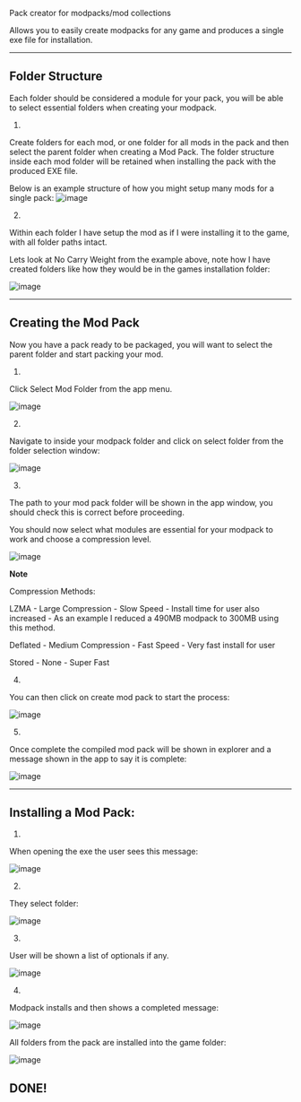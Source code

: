 Pack creator for modpacks/mod collections

Allows you to easily create modpacks for any game and produces a single exe file for installation.

---------------------------------------------------------------------------------------------------
**Folder Structure**
---------------------------------------------------------------------------------------------------

Each folder should be considered a module for your pack, you will be able to select essential folders when creating your modpack.

1.
Create folders for each mod, or one folder for all mods in the pack and then select the parent folder when creating a Mod Pack.
The folder structure inside each mod folder will be retained when installing the pack with the produced EXE file.

Below is an example structure of how you might setup many mods for a single pack:
![image](https://github.com/user-attachments/assets/f608bc2c-7f34-46e9-82e6-b905bb75b723)

2.
Within each folder I have setup the mod as if I were installing it to the game, with all folder paths intact.

Lets look at No Carry Weight from the example above, note how I have created folders like how they would be in the games installation folder:

![image](https://github.com/user-attachments/assets/f244d3b2-c230-4719-9af6-528777367d8d)

---------------------------------------------------------------------------------------------------
**Creating the Mod Pack**
---------------------------------------------------------------------------------------------------
Now you have a pack ready to be packaged, you will want to select the parent folder and start packing your mod.

1.
Click Select Mod Folder from the app menu.

![image](https://github.com/user-attachments/assets/d76367dc-71e4-4df4-b807-93cb4939c8a3)

2.
Navigate to inside your modpack folder and click on select folder from the folder selection window:

![image](https://github.com/user-attachments/assets/ab55fe56-53ec-47ea-9280-ec56fc3ba260)

3.
The path to your mod pack folder will be shown in the app window, you should check this is correct before proceeding.

You should now select what modules are essential for your modpack to work and choose a compression level.

![image](https://github.com/user-attachments/assets/4dd19320-d892-46b2-bcc2-da451d6d1045)

**Note**

Compression Methods:


LZMA - Large Compression - Slow Speed - Install time for user also increased - As an example I reduced a 490MB modpack to 300MB using this method.

Deflated - Medium Compression - Fast Speed - Very fast install for user

Stored - None - Super Fast

4.
You can then click on create mod pack to start the process:

![image](https://github.com/user-attachments/assets/d4c6eb91-1f7b-4c9b-9611-830a6b36d028)

5.
Once complete the compiled mod pack will be shown in explorer and a message shown in the app to say it is complete:

![image](https://github.com/user-attachments/assets/86337523-7294-4359-878e-850223e7572d)

---------------------------------------------------------------------------------------------------
Installing a Mod Pack:
---------------------------------------------------------------------------------------------------
1.
When opening the exe the user sees this message:

![image](https://github.com/user-attachments/assets/c479b032-2944-4172-945b-79158cb91504)

2.
They select folder:

![image](https://github.com/user-attachments/assets/16ceca05-582a-4880-8665-df95f7394e24)

3.
User will be shown a list of optionals if any.

![image](https://github.com/user-attachments/assets/422918e9-6961-4fed-be56-c2bfde4db1ac)

4.
Modpack installs and then shows a completed message:

![image](https://github.com/user-attachments/assets/503fb86a-eb0b-4bf4-9df9-5133c84b55b2)

All folders from the pack are installed into the game folder:

![image](https://github.com/user-attachments/assets/57c36475-2919-48c2-8292-f941b9e426b7)

DONE!
---------------------------------------------------------------------------------------------------
